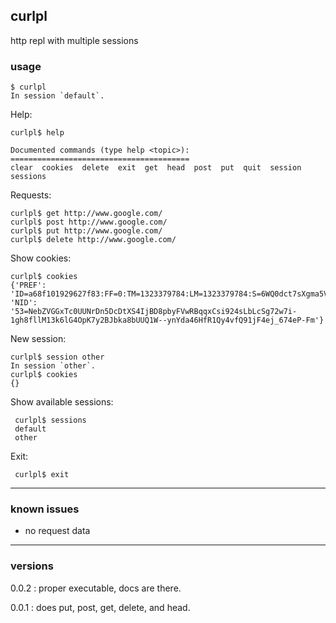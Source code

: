 ## curlpl

http repl with multiple sessions

### usage

    $ curlpl
    In session `default`.

Help:

    curlpl$ help

    Documented commands (type help <topic>):
    ========================================
    clear  cookies  delete  exit  get  head  post  put  quit  session  sessions

Requests:

    curlpl$ get http://www.google.com/
    curlpl$ post http://www.google.com/
    curlpl$ put http://www.google.com/
    curlpl$ delete http://www.google.com/

Show cookies:

    curlpl$ cookies
    {'PREF': 'ID=a68f101929627f83:FF=0:TM=1323379784:LM=1323379784:S=6WQ0dct7sXgma5Vk', 'NID': '53=NebZVGGxTc0UUNrDn5DcDtXS4IjBD8pbyFVwRBqqxCsi924sLbLcSg72w7i-1gh8fllM13k6lG4OpK7y2BJbka8bUUQ1W--ynYda46HfR1Qy4vfQ91jF4ej_674eP-Fm'}

New session:

    curlpl$ session other
    In session `other`.
    curlpl$ cookies
    {}

Show available sessions:

     curlpl$ sessions
     default
     other

Exit:

     curlpl$ exit

---

### known issues

* no request data

---

### versions

0.0.2 : proper executable, docs are there.

0.0.1 : does put, post, get, delete, and head.
